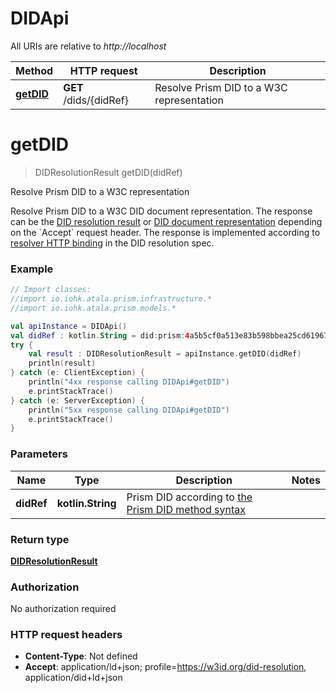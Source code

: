 # DIDApi

All URIs are relative to *http://localhost*

Method | HTTP request | Description
------------- | ------------- | -------------
[**getDID**](DIDApi.md#getDID) | **GET** /dids/{didRef} | Resolve Prism DID to a W3C representation


<a id="getDID"></a>
# **getDID**
> DIDResolutionResult getDID(didRef)

Resolve Prism DID to a W3C representation

Resolve Prism DID to a W3C DID document representation. The response can be the [DID resolution result](https://w3c-ccg.github.io/did-resolution/#did-resolution-result) or [DID document representation](https://www.w3.org/TR/did-core/#representations) depending on the &#x60;Accept&#x60; request header. The response is implemented according to [resolver HTTP binding](https://w3c-ccg.github.io/did-resolution/#bindings-https) in the DID resolution spec. 

### Example
```kotlin
// Import classes:
//import io.iohk.atala.prism.infrastructure.*
//import io.iohk.atala.prism.models.*

val apiInstance = DIDApi()
val didRef : kotlin.String = did:prism:4a5b5cf0a513e83b598bbea25cd6196746747f361a73ef77068268bc9bd732ff // kotlin.String | Prism DID according to [the Prism DID method syntax](https://github.com/input-output-hk/prism-did-method-spec/blob/main/w3c-spec/PRISM-method.md#prism-did-method-syntax)
try {
    val result : DIDResolutionResult = apiInstance.getDID(didRef)
    println(result)
} catch (e: ClientException) {
    println("4xx response calling DIDApi#getDID")
    e.printStackTrace()
} catch (e: ServerException) {
    println("5xx response calling DIDApi#getDID")
    e.printStackTrace()
}
```

### Parameters

Name | Type | Description  | Notes
------------- | ------------- | ------------- | -------------
 **didRef** | **kotlin.String**| Prism DID according to [the Prism DID method syntax](https://github.com/input-output-hk/prism-did-method-spec/blob/main/w3c-spec/PRISM-method.md#prism-did-method-syntax) |

### Return type

[**DIDResolutionResult**](DIDResolutionResult.md)

### Authorization

No authorization required

### HTTP request headers

 - **Content-Type**: Not defined
 - **Accept**: application/ld+json; profile=https://w3id.org/did-resolution, application/did+ld+json

